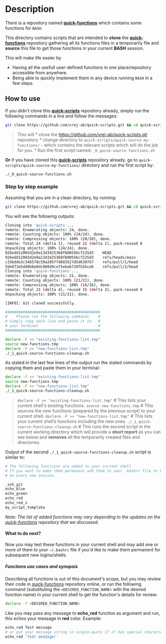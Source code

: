 # Description
There is a repository named **[quick-functions](https://github.com/vrej-ab/quick-functions)** which contains some functions for `BASH`.

This directory contains scripts that are intended to **clone** the **[quick-functions](https://github.com/vrej-ab/quick-functions)** repository gathering all its functions files in a temporarily file and **source** this file to get those functions in your current **BASH** session.

This will make life easier by
* Having all the usefull user-defined functions in one place/repository accessible from anywhere.
* Being able to quickly implement them in any device running `BASH` in a few steps.

## How to use
If you didn't clone this **[quick-scripts](https://github.com/vrej-ab/quick-scripts)** repository already, simply run the following commands in a line and follow the messages:
```bash
git clone https://github.com/vrej-ab/quick-scripts.git && cd quick-scripts/quick-source-my-functions/ && ./_0_quick-source-functions.sh
```
> This will 
> \* clone the https://github.com/vrej-ab/quick-scripts.git repository
> \* change directory to `quick-scripts/quick-source-my-functions/` - which contains the relevant scripts which will do the job for you.
> \* Run the first script named: `_0_quick-source-functions.sh`

**Or** if you have cloned this **[quick-scripts](https://github.com/vrej-ab/quick-scripts)** repository already, go to `quick-scripts/quick-source-my-functions/` directory and run the first script by:
```bash
./_0_quick-source-functions.sh
```

### Step by step example
Assuming that you are in a clean directory, by running:
```bash
git clone https://github.com/vrej-ab/quick-scripts.git && cd quick-scripts/quick-source-my-functions/ && ./_0_quick-source-functions.sh
```
You will see the following outputs:
```bash
Cloning into 'quick-scripts'...
remote: Enumerating objects: 24, done.
remote: Counting objects: 100% (24/24), done.
remote: Compressing objects: 100% (20/20), done.
remote: Total 24 (delta 1), reused 21 (delta 1), pack-reused 0
Unpacking objects: 100% (24/24), done.
926edd12065d2e9a1343425368f600556cf225d3	HEAD
926edd12065d2e9a1343425368f600556cf225d3	refs/heads/main
c33bdde3c346578c59a205ffd683527d5d630767	refs/pull/1/head
5de873e5d40b0a0dc00849ce75ebab729fb2bce6	refs/pull/2/head
Cloning into 'quick-functions'...
remote: Enumerating objects: 21, done.
remote: Counting objects: 100% (21/21), done.
remote: Compressing objects: 100% (16/16), done.
remote: Total 21 (delta 4), reused 15 (delta 3), pack-reused 0
Unpacking objects: 100% (21/21), done.

[INFO]: Git cloned successfully.

###########################################
#    Please run the following commands    #
# Simply copy each line and paste it in   #
# your terminal                           #
###########################################

declare -F >> "existing-functions-list.tmp"
source new-functions.tmp
declare -F >> "new-functions-list.tmp"
./_1_quick-source-functions-cleanup.sh
```

As stated in the last few lines of the output run the stated commands by copying them and paste them in your terminal:
```bash
declare -F >> "existing-functions-list.tmp"
source new-functions.tmp
declare -F >> "new-functions-list.tmp"
./_1_quick-source-functions-cleanup.sh
```

> `declare -F >> "existing-functions-list.tmp"` # This lists your current shell's existing functions.
> `source new-functions.tmp` # This sources the new functions (prepared by the previous script) to your current shell.
> `declare -F >> "new-functions-list.tmp"` # This lists your current shell’s functions including the new ones.
> `./_1_quick-source-functions-cleanup.sh` # This runs the second script in the current working directory which will provide a **short report** as you can see below and **removes** all the temporarily created files and directories.

Output of the second `./_1_quick-source-functions-cleanup.sh` script is similar to:
```bash
# The following functions are added to your current shell
# If you want to make them permanent add them to your .bashrc file to have them
# on every new session.

_ssh_git
echo_blue
echo_green
echo_red
echo_red_s
my_script_template
```

*Note: The list of added functions may vary depending to the updates on the [quick-functions](https://github.com/vrej-ab/quick-functions) repository that we discussed.*

#### What to do next?
Now you may test these functions in your current shell and may add one or more of them to your `~/.bashrc` file if you'd  like to make them permanent for subsequent new logins/shells.

##### Functions use cases and synopsis
Describing all functions is out of this document's scope, but you may review their code in [quick-functions](https://github.com/vrej-ab/quick-functions) repository online, or run the following command (substituting the `<DESIRED_FUNCTION_NAME>` with the desired function name) in your current shell to get the function's details for review:
```bash
declare -f <DESIRED_FUNCTION_NAME>
```

Like you may pass any message to **echo_red** function as argument and run, this echos your message in **red** color.
Example:
```bash
echo_red Test message
# or put your message string in single-quots if it has special characters
echo_red 'Te$t me$$age!'
```

